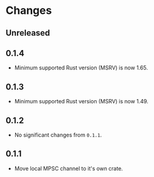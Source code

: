 # Changes

## Unreleased

## 0.1.4

- Minimum supported Rust version (MSRV) is now 1.65.

## 0.1.3

- Minimum supported Rust version (MSRV) is now 1.49.

## 0.1.2

- No significant changes from `0.1.1`.

## 0.1.1

- Move local MPSC channel to it's own crate.
